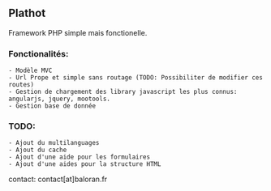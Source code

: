 ## Plathot

Framework PHP simple mais fonctionelle. 

### Fonctionalités:
	- Modèle MVC
	- Url Prope et simple sans routage (TODO: Possibiliter de modifier ces routes)
	- Gestion de chargement des library javascript les plus connus: angularjs, jquery, mootools.
	- Gestion base de donnée

### TODO:
	- Ajout du multilanguages
	- Ajout du cache
	- Ajout d'une aide pour les formulaires
	- Ajout d'une aides pour la structure HTML


contact: contact[at]baloran.fr